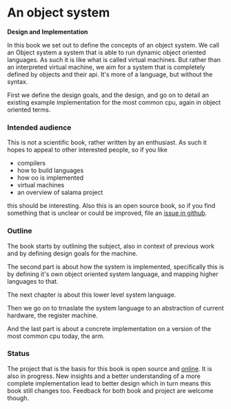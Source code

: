 # An object system

**Design and Implementation**

In this book we set out to define the concepts of an object system.
We call an Object system a system that is able to run dynamic object oriented languages. As such it is like what is called virtual machines. But rather than an interpreted virtual machine, we aim for  a system that is completely defined by objects and their api. It's more of a language, but without the syntax.

First we define the design goals, and the design, and go on to detail an existing example
implementation for the most common cpu, again in object oriented terms.

### Intended audience

This is not a scientific book, rather written by an enthusiast. As such it hopes to appeal to
other interested people, so if you like

- compilers
- how to build languages
- how oo is implemented
- virtual machines
- an overview of salama project

this should be interesting. Also this is an open source book, so if you find something that is
unclear or could be improved, file an
[issue in github](https://github.com/dancinglightning/object-machine/issues).

### Outline

The book starts by outlining the subject, also in context of previous work and by
defining design goals for the machine.

The second part is about how the system is implemented, specifically this is by defining it's own object oriented system language, and mapping higher languages to that.

The next chapter is about this lower level system language.

Then we go on to trnaslate the system language to an abstraction of current hardware, the register machine.

And the last part is about a concrete implementation on a version of the most common cpu today,
the arm.

### Status

The project that is the basis for this book is open source and [online](https://github.com/salama/salama). It is also in progress. New insights and a better
understanding of a more complete implementation lead to better design which in turn means
this book still changes too. Feedback for both book and project are welcome though.
